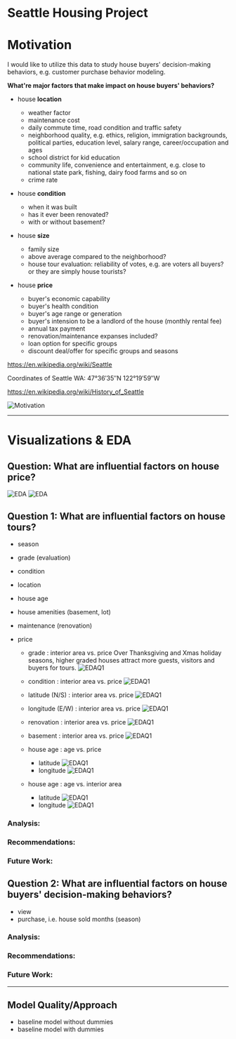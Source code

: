 
# Seattle Housing Project

# Motivation

I would like to utilize this data to study house buyers' decision-making behaviors, e.g. customer purchase behavior modeling. 

**What're major factors that make impact on house buyers' behaviors?**

* house **location**
   * weather factor
   * maintenance cost
   * daily commute time, road condition and traffic safety
   * neighborhood quality, e.g. ethics, religion, immigration backgrounds, political parties, education level, salary range, career/occupation and ages
   * school district for kid education
   * community life, convenience and entertainment, e.g. close to national state park, fishing, dairy food farms and so on
   * crime rate

* house **condition**
   * when it was built
   * has it ever been renovated?
   * with or without basement?

* house **size**
   * family size
   * above average compared to the neighborhood?
   * house tour evaluation: reliability of votes, e.g. are voters all buyers? or they are simply house tourists?

* house **price**
   * buyer's economic capability
   * buyer's health condition
   * buyer's age range or generation
   * buyer's intension to be a landlord of the house (monthly rental fee)
   * annual tax payment
   * renovation/maintenance expanses included?
   * loan option for specific groups
   * discount deal/offer for specific groups and seasons
   
https://en.wikipedia.org/wiki/Seattle

Coordinates of Seattle WA: 47°36′35″N 122°19′59″W

https://en.wikipedia.org/wiki/History_of_Seattle

![Motivation](./image/motivation.png)

---------------------------------------------------------------------------------------------------------------------------------------

# Visualizations & EDA

## Question: What are influential factors on house price?

![EDA](./image/mod2_EDA_p1.png)
![EDA](./image/mod2_EDA_p2.png)

## Question 1: What are influential factors on house tours? 
  - season
  - grade (evaluation)
  - condition
  - location
  - house age
  - house amenities (basement, lot)
  - maintenance (renovation)
  - price
  
    * grade : interior area vs. price
    Over Thanksgiving and Xmas holiday seasons, higher graded houses attract more guests, visitors and buyers for tours.
    ![EDAQ1](./image/mod2_EDAQ1-p1.png)
  
    * condition : interior area vs. price
    ![EDAQ1](./image/mod2_EDAQ1-p2.png)
  
    * latitude (N/S) : interior area vs. price 
    ![EDAQ1](./image/mod2_EDAQ1-p3.png)
  
    * longitude (E/W) : interior area vs. price
    ![EDAQ1](./image/mod2_EDAQ1-p4.png)
  
    * renovation : interior area vs. price
    ![EDAQ1](./image/mod2_EDAQ1-p5.png)
  
    * basement : interior area vs. price
    ![EDAQ1](./image/mod2_EDAQ1-p6.png)
  
    * house age : age vs. price
      - latitude
      ![EDAQ1](./image/mod2_EDAQ1-p7.png)
      - longitude
      ![EDAQ1](./image/mod2_EDAQ1-p8.png)
      
    * house age : age vs. interior area
      - latitude
      ![EDAQ1](./image/mod2_EDAQ1-p9.png)
      - longitude
      ![EDAQ1](./image/mod2_EDAQ1-p10.png)
      
### Analysis:

### Recommendations:

### Future Work:
  
## Question 2: What are influential factors on house buyers' decision-making behaviors?
  - view
  - purchase, i.e. house sold months (season)
   
### Analysis:

### Recommendations:

### Future Work:

---------------------------------------------------------------------------------------------------------------------------------------

## Model Quality/Approach

* baseline model without dummies
* baseline model with dummies
